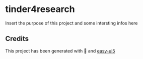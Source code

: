 # tinder4research
Insert the purpose of this project and some intersting infos here


## Credits
This project has been generated with 💙 and [easy-ui5](https://github.com/SAP)
